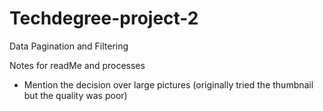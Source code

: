 # Techdegree-project-2
 Data Pagination and Filtering 



Notes for readMe and processes
- Mention the decision over large pictures (originally tried the thumbnail but the quality was poor)